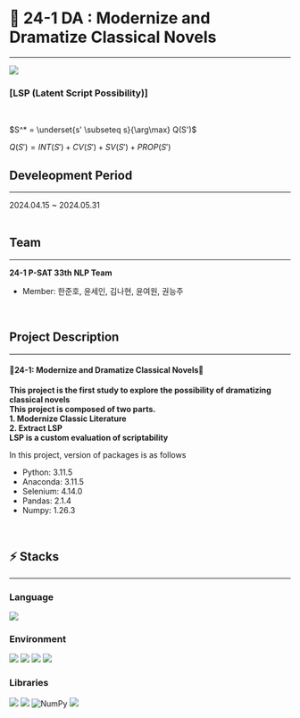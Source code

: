 # 🚀 24-1 DA : Modernize and Dramatize Classical Novels
___
<div class="image-container">
  <img src="https://github.com/opkwisdom/24-1-DA/assets/106043013/c2721b4d-276d-462f-b5c8-70b57db7cf7b">
</div>

<h3>[LSP (Latent Script Possibility)]</h3><br>

$S^* = \underset{s' \subseteq s}{\arg\max} Q(S')$

$Q(S') = INT(S') + CV(S') + SV(S') + PROP(S')$<br>

## Develeopment Period
___
2024.04.15 ~ 2024.05.31
<br><br>

## Team
___
**24-1 P-SAT 33th NLP Team**
* Member: 한준호, 윤세인, 김나현, 윤여원, 권능주
<br>

## Project Description
___
#### **🎉24-1: Modernize and Dramatize Classical Novels🎉**
**This project is the first study to explore the possibility of dramatizing classical novels**<br>
**This project is composed of two parts.**<br>
**1. Modernize Classic Literature**<br>
**2. Extract LSP**<br>
**LSP is a custom evaluation of scriptability**<br>

In this project, version of packages is as follows
* Python: 3.11.5
* Anaconda: 3.11.5
* Selenium: 4.14.0
* Pandas: 2.1.4
* Numpy: 1.26.3
<br>

## ⚡ Stacks
___
### Language
<div>
  <img src="https://img.shields.io/badge/python-3776AB?style=for-the-badge&logo=python&logoColor=white">  
</div>

### Environment
<div>
  <img src="https://img.shields.io/badge/Visual Studio Code-007ACC?style=for-the-badge&logo=Visual Studio Code&logoColor=white"/>
  <img src="https://img.shields.io/badge/Anaconda-%2344A833.svg?style=for-the-badge&logo=anaconda&logoColor=white">
  <img src="https://img.shields.io/badge/git-F05032?style=for-the-badge&logo=git&logoColor=white">
  <img src="https://img.shields.io/badge/github-181717?style=for-the-badge&logo=github&logoColor=white">
</div>

### Libraries
<div>
  <img src="https://img.shields.io/badge/-selenium-43B02A?style=for-the-badge&logo=selenium&logoColor=white">
  <img src="https://img.shields.io/badge/pandas-150458?style=for-the-badge&logo=pandas&logoColor=white">
  <img src="https://img.shields.io/badge/numpy-%23013243.svg?style=for-the-badge&logo=numpy&logoColor=white" alt="NumPy">
  <img src="https://img.shields.io/badge/%F0%9F%A4%97-Huggingface-yellow?style=for-the-badge">
</div>

